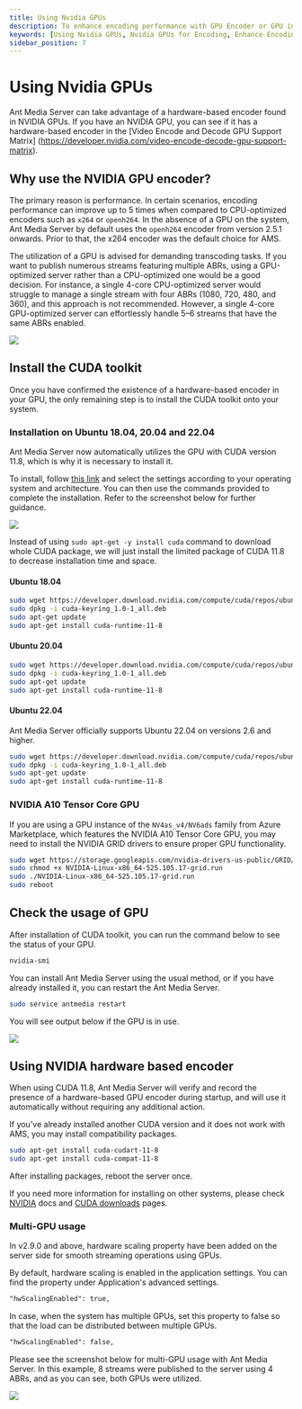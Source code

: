 ```yaml
---
title: Using Nvidia GPUs 
description: To enhance encoding performance with GPU Encoder or GPU intence encoding, you may leverage Nvidia Graphics Cards. It is also helpful with Video Encode and Decode GPU Support Matrix.
keywords: [Using Nvidia GPUs, Nvidia GPUs for Encoding, Enhance Encoding Performance with GPU Encoder, Ant Media Server Documentation, Ant Media Server Tutorials]
sidebar_position: 7
---
```


# Using Nvidia GPUs

Ant Media Server can take advantage of a hardware-based encoder found in NVIDIA GPUs. If you have an NVIDIA GPU, you can see if it has a hardware-based encoder in the [Video Encode and Decode GPU Support Matrix] (https://developer.nvidia.com/video-encode-decode-gpu-support-matrix).

## Why use the NVIDIA GPU encoder?

The primary reason is performance. In certain scenarios, encoding performance can improve up to 5 times when compared to CPU-optimized encoders such as ```x264``` or ```openh264```. In the absence of a GPU on the system, Ant Media Server by default uses the ```openh264``` encoder from version 2.5.1 onwards. Prior to that, the x264 encoder was the default choice for AMS.

The utilization of a GPU is advised for demanding transcoding tasks. If you want to publish numerous streams featuring multiple ABRs, using a GPU-optimized server rather than a CPU-optimized one would be a good decision. For instance, a single 4-core CPU-optimized server would struggle to manage a single stream with four ABRs (1080, 720, 480, and 360), and this approach is not recommended. However, a single 4-core GPU-optimized server can effortlessly handle 5–6 streams that have the same ABRs enabled.

![](@site/static/img/gpu.png)

## Install the CUDA toolkit

Once you have confirmed the existence of a hardware-based encoder in your GPU, the only remaining step is to install the CUDA toolkit onto your system.

### Installation on Ubuntu 18.04, 20.04 and 22.04

Ant Media Server now automatically utilizes the GPU with CUDA version 11.8, which is why it is necessary to install it. 

To install, follow [this link](https://developer.nvidia.com/cuda-11-8-0-download-archive) and select the settings according to your operating system and architecture. You can then use the commands provided to complete the installation. Refer to the screenshot below for further guidance.

![](@site/static/img/adavanced-usage/using-nvidia-gpu/cuda-11.8.png)

Instead of using ```sudo apt-get -y install cuda``` command to download whole CUDA package, we will just install the limited package of CUDA 11.8 to decrease installation time and space. 

#### Ubuntu 18.04

```bash
sudo wget https://developer.download.nvidia.com/compute/cuda/repos/ubuntu1804/x86_64/cuda-keyring_1.0-1_all.deb
sudo dpkg -i cuda-keyring_1.0-1_all.deb
sudo apt-get update
sudo apt-get install cuda-runtime-11-8
```

#### Ubuntu 20.04

```bash
sudo wget https://developer.download.nvidia.com/compute/cuda/repos/ubuntu2004/x86_64/cuda-keyring_1.0-1_all.deb
sudo dpkg -i cuda-keyring_1.0-1_all.deb
sudo apt-get update
sudo apt-get install cuda-runtime-11-8
```

#### Ubuntu 22.04
Ant Media Server officially supports Ubuntu 22.04 on versions 2.6 and higher.

```bash
sudo wget https://developer.download.nvidia.com/compute/cuda/repos/ubuntu2204/x86_64/cuda-keyring_1.0-1_all.deb
sudo dpkg -i cuda-keyring_1.0-1_all.deb
sudo apt-get update
sudo apt-get install cuda-runtime-11-8
```

### NVIDIA A10 Tensor Core GPU

If you are using a GPU instance of the ```NV4as_v4/NV6ads``` family from Azure Marketplace, which features the NVIDIA A10 Tensor Core GPU, you may need to install the NVIDIA GRID drivers to ensure proper GPU functionality.

```bash
sudo wget https://storage.googleapis.com/nvidia-drivers-us-public/GRID/vGPU15.2/NVIDIA-Linux-x86_64-525.105.17-grid.run
sudo chmod +x NVIDIA-Linux-x86_64-525.105.17-grid.run
sudo ./NVIDIA-Linux-x86_64-525.105.17-grid.run
sudo reboot
```

## Check the usage of GPU

After installation of CUDA toolkit, you can run the command below to see the status of your GPU.

```bash
nvidia-smi
```

You can install Ant Media Server using the usual method, or if you have already installed it, you can restart the Ant Media Server.

```bash
sudo service antmedia restart
```
 
You will see output below if the GPU is in use.

![](@site/static/img/adavanced-usage/using-nvidia-gpu/gpu-use.png)


## Using NVIDIA hardware based encoder

When using CUDA 11.8, Ant Media Server will verify and record the presence of a hardware-based GPU encoder during startup, and will use it automatically without requiring any additional action.

If you've already installed another CUDA version and it does not work with AMS, you may install compatibility packages.

```bash
sudo apt-get install cuda-cudart-11-8
sudo apt-get install cuda-compat-11-8
```

After installing packages, reboot the server once.

If you need more information for installing on other systems, please check [NVIDIA](https://docs.nvidia.com/cuda/cuda-installation-guide-linux/index.html) docs and [CUDA downloads](https://developer.nvidia.com/cuda-downloads?target_os=Linux&target_arch=x86_64&target_distro=Ubuntu&target_version=1604&target_type=debnetwork) pages.

### Multi-GPU usage

In v2.9.0 and above, hardware scaling property have been added on the server side for smooth streaming operations using GPUs.

By default, hardware scaling is enabled in the application settings. You can find the property under Application's advanced settings.

```html
"hwScalingEnabled": true,
```

In case, when the system has multiple GPUs, set this property to false so that the load can be distributed between multiple GPUs.

```html
"hwScalingEnabled": false,
```

Please see the screenshot below for multi-GPU usage with Ant Media Server. In this example, 8 streams were published to the server using 4 ABRs, and as you can see, both GPUs were utilized.

![](@site/static/img/adavanced-usage/using-nvidia-gpu/ams-multi-gpu.png)
